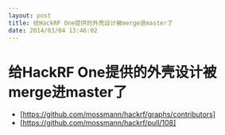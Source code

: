 ```yaml
---
layout: post
title: 给HackRF One提供的外壳设计被merge进master了
date: 2014/03/04 13:46:02
---
```


# 给HackRF One提供的外壳设计被merge进master了

 - [https://github.com/mossmann/hackrf/graphs/contributors]
 - [https://github.com/mossmann/hackrf/pull/108]